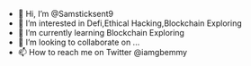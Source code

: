 - 👋 Hi, I’m @Samsticksent9
- 👀 I’m interested in Defi,Ethical Hacking,Blockchain Exploring 
- 🌱 I’m currently learning Blockchain Exploring
- 💞️ I’m looking to collaborate on ...
- 📫 How to reach me on Twitter @iamgbemmy 

<!---
Samsticksent9/Samsticksent9 is a ✨ special ✨ repository because its `README.md` (this file) appears on your GitHub profile.
You can click the Preview link to take a look at your changes.
--->
